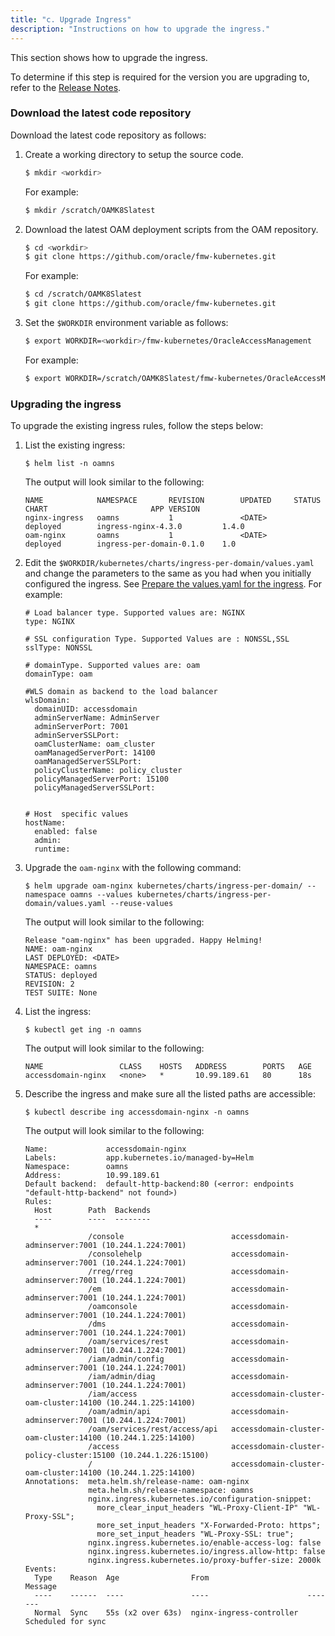 ```yaml
---
title: "c. Upgrade Ingress"
description: "Instructions on how to upgrade the ingress."
---
```


This section shows how to upgrade the ingress.

To determine if this step is required for the version you are upgrading to, refer to the [Release Notes](../../release-notes).

### Download the latest code repository

Download the latest code repository as follows:

1. Create a working directory to setup the source code.
   ```bash
   $ mkdir <workdir>
   ```
   
   For example:
   ```bash
   $ mkdir /scratch/OAMK8Slatest
   ```
   
1. Download the latest OAM deployment scripts from the OAM repository.

   ```bash
   $ cd <workdir>
   $ git clone https://github.com/oracle/fmw-kubernetes.git
   ```
   
   For example:
   
   ```bash
   $ cd /scratch/OAMK8Slatest
   $ git clone https://github.com/oracle/fmw-kubernetes.git
   ```

1. Set the `$WORKDIR` environment variable as follows:

   ```bash
   $ export WORKDIR=<workdir>/fmw-kubernetes/OracleAccessManagement
   ```

   For example:
   
   ```bash
   $ export WORKDIR=/scratch/OAMK8Slatest/fmw-kubernetes/OracleAccessManagement
   ```

### Upgrading the ingress

To upgrade the existing ingress rules, follow the steps below: 

1. List the existing ingress:

   ```
   $ helm list -n oamns
   ```
   
   The output will look similar to the following:
   
   ```
   NAME            NAMESPACE       REVISION        UPDATED     STATUS          CHART                       APP VERSION
   nginx-ingress   oamns           1               <DATE>      deployed        ingress-nginx-4.3.0         1.4.0
   oam-nginx       oamns           1               <DATE>      deployed        ingress-per-domain-0.1.0    1.0
   ```

1. Edit the `$WORKDIR/kubernetes/charts/ingress-per-domain/values.yaml` and change the parameters to the same as you had when you initially configured the ingress. See [Prepare the values.yaml for the ingress](../../configure-ingress/#prepare-the-values.yaml-for-the-ingress). For example:

   ```
   # Load balancer type. Supported values are: NGINX
   type: NGINX

   # SSL configuration Type. Supported Values are : NONSSL,SSL
   sslType: NONSSL

   # domainType. Supported values are: oam
   domainType: oam

   #WLS domain as backend to the load balancer
   wlsDomain:
     domainUID: accessdomain
     adminServerName: AdminServer
     adminServerPort: 7001
     adminServerSSLPort:
     oamClusterName: oam_cluster
     oamManagedServerPort: 14100
     oamManagedServerSSLPort:
     policyClusterName: policy_cluster
     policyManagedServerPort: 15100
     policyManagedServerSSLPort:


   # Host  specific values
   hostName:
     enabled: false
     admin:
     runtime:
   ```
   
1. Upgrade the `oam-nginx` with the following command:

   ```
   $ helm upgrade oam-nginx kubernetes/charts/ingress-per-domain/ --namespace oamns --values kubernetes/charts/ingress-per-domain/values.yaml --reuse-values
   ```
   
   The output will look similar to the following:
   
   ```
   Release "oam-nginx" has been upgraded. Happy Helming!
   NAME: oam-nginx
   LAST DEPLOYED: <DATE>
   NAMESPACE: oamns
   STATUS: deployed
   REVISION: 2
   TEST SUITE: None
   ```


1. List the ingress:

   ```
   $ kubectl get ing -n oamns
   ```
   
   The output will look similar to the following:
   
   ```
   NAME                 CLASS    HOSTS   ADDRESS        PORTS   AGE
   accessdomain-nginx   <none>   *       10.99.189.61   80      18s
   ```

1. Describe the ingress and make sure all the listed paths are accessible:

   ```
   $ kubectl describe ing accessdomain-nginx -n oamns
   ```
   
   The output will look similar to the following:
   
   ```
   Name:             accessdomain-nginx
   Labels:           app.kubernetes.io/managed-by=Helm
   Namespace:        oamns
   Address:          10.99.189.61
   Default backend:  default-http-backend:80 (<error: endpoints "default-http-backend" not found>)
   Rules:
     Host        Path  Backends
     ----        ----  --------
     *
                 /console                        accessdomain-adminserver:7001 (10.244.1.224:7001)
                 /consolehelp                    accessdomain-adminserver:7001 (10.244.1.224:7001)
                 /rreg/rreg                      accessdomain-adminserver:7001 (10.244.1.224:7001)
                 /em                             accessdomain-adminserver:7001 (10.244.1.224:7001)
                 /oamconsole                     accessdomain-adminserver:7001 (10.244.1.224:7001)
                 /dms                            accessdomain-adminserver:7001 (10.244.1.224:7001)
                 /oam/services/rest              accessdomain-adminserver:7001 (10.244.1.224:7001)
                 /iam/admin/config               accessdomain-adminserver:7001 (10.244.1.224:7001)
                 /iam/admin/diag                 accessdomain-adminserver:7001 (10.244.1.224:7001)
                 /iam/access                     accessdomain-cluster-oam-cluster:14100 (10.244.1.225:14100)
                 /oam/admin/api                  accessdomain-adminserver:7001 (10.244.1.224:7001)
                 /oam/services/rest/access/api   accessdomain-cluster-oam-cluster:14100 (10.244.1.225:14100)
                 /access                         accessdomain-cluster-policy-cluster:15100 (10.244.1.226:15100)
                 /                               accessdomain-cluster-oam-cluster:14100 (10.244.1.225:14100)
   Annotations:  meta.helm.sh/release-name: oam-nginx
                 meta.helm.sh/release-namespace: oamns
                 nginx.ingress.kubernetes.io/configuration-snippet:
                   more_clear_input_headers "WL-Proxy-Client-IP" "WL-Proxy-SSL";
                   more_set_input_headers "X-Forwarded-Proto: https";
                   more_set_input_headers "WL-Proxy-SSL: true";
                 nginx.ingress.kubernetes.io/enable-access-log: false
                 nginx.ingress.kubernetes.io/ingress.allow-http: false
                 nginx.ingress.kubernetes.io/proxy-buffer-size: 2000k
   Events:
     Type    Reason  Age                From                      Message
     ----    ------  ----               ----                      -------
     Normal  Sync    55s (x2 over 63s)  nginx-ingress-controller  Scheduled for sync
   ```   